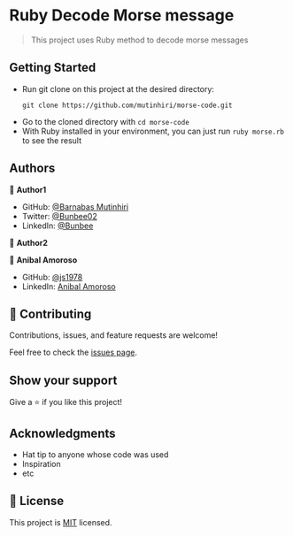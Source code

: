 # Ruby Decode Morse message

> This project uses Ruby method to decode morse messages 

## Getting Started 
- Run git clone on this project at the desired directory:
   ```
   git clone https://github.com/mutinhiri/morse-code.git
   ```
- Go to the cloned directory with `cd morse-code`
- With Ruby installed in your environment, you can just run `ruby morse.rb` to see the result



## Authors

👤 **Author1**

- GitHub: [@Barnabas Mutinhiri](https://github.com/mutinhiri)
- Twitter: [@Bunbee02](https://twitter.com/Bunbee02)
- LinkedIn: [@Bunbee](https://linkedin.com/in/linkedinhandle)

👤 **Author2**

👤 **Anibal Amoroso**
- GitHub: [@js1978](https://github.com/sj1978)
- LinkedIn: [Anibal Amoroso](https://www.linkedin.com/in/anibal-amoroso-a5330921b/)

## 🤝 Contributing

Contributions, issues, and feature requests are welcome!

Feel free to check the [issues page](../../issues/).

## Show your support

Give a ⭐️ if you like this project!

## Acknowledgments

- Hat tip to anyone whose code was used
- Inspiration
- etc

## 📝 License

This project is [MIT](./MIT.md) licensed.
